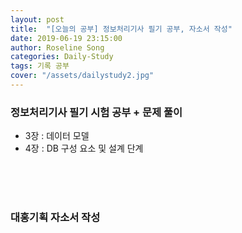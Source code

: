 ```yaml
---
layout: post
title:  "[오늘의 공부] 정보처리기사 필기 공부, 자소서 작성"
date: 2019-06-19 23:15:00
author: Roseline Song
categories: Daily-Study
tags: 기록 공부
cover: "/assets/dailystudy2.jpg"
---
```


### 정보처리기사 필기 시험 공부 + 문제 풀이 

- 3장 : 데이터 모델 
- 4장 : DB 구성 요소 및 설계 단계 

<br>​
<br>​

### 대홍기획 자소서 작성

<br>​
<br>​
